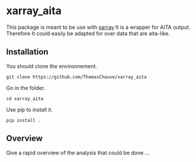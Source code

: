 # xarray_aita

This package is meant to be use with [xarray](https://github.com/pydata/xarray)
It is a wrapper for AITA output. Therefore It could easily be adapted for over data that are aita-like.

## Installation

You should clone the environnement.

`git clone https://github.com/ThomasChauve/xarray_aita`

Go in the folder.

`cd xarray_aita`

Use pip to install it.

`pip install .`

## Overview

Give a rapid overview of the analysis that could be done ...
